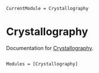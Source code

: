 ```@meta
CurrentModule = Crystallography
```

# Crystallography

Documentation for [Crystallography](https://github.com/singularitti/Crystallography.jl).

```@index
```

```@autodocs
Modules = [Crystallography]
```
